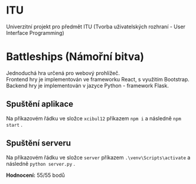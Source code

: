 # ITU
Univerzitní projekt pro předmět ITU (Tvorba uživatelských rozhraní - User Interface Programming)

# Battleships (Námořní bitva)
Jednoduchá hra určená pro webový prohlížeč. \
Frontend hry je implementován ve frameworku React, s využitím Bootstrap. \
Backend hry je implementován v jazyce Python - framework Flask.


## Spuštění aplikace
Na příkazovém řádku ve složce ```xcibul12``` příkazem ```npm i``` a následně ```npm start``` .

## Spuštění serveru
Na příkazovém řádku ve složce ```server``` příkazem  ```.\venv\Scripts\activate``` a následně ```python server.py``` .
 
**Hodnocení:** 55/55 bodů
